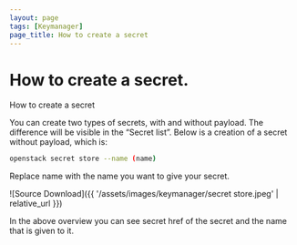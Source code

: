 ```yaml
---
layout: page
tags: [Keymanager]
page_title: How to create a secret
---
```


# How to create a secret.

How to create a secret

You can create two types of secrets, with and without payload. The difference will be visible in the “Secret list”. 
Below is a creation of a secret without payload, which is:

```bash
openstack secret store --name (name)
```
Replace name with the name you want to give your secret.

![Source Download]({{ '/assets/images/keymanager/secret store.jpeg' | relative_url }})

In the above overview you can see secret href of the secret and the name that is given to it.